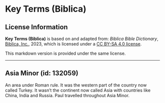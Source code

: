 # Key Terms (Biblica)

## License Information

**Key Terms (Biblica)** is based on and adapted from: _Biblica Bible Dictionary_, [Biblica, Inc.](https://www.biblica.com/), 2023, which is licensed under a [CC BY-SA 4.0 license](https://creativecommons.org/licenses/by-sa/4.0/legalcode.en).

This markdown version is provided under the same license.



--------------------------------

## Asia Minor (id: 132059)

An area under Roman rule. It was the western part of the country now called Turkey. It wasn’t the continent now called Asia with countries like China, India and Russia. Paul travelled throughout Asia Minor.


